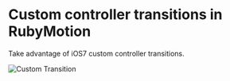 Custom controller transitions in RubyMotion
===================

Take advantage of iOS7 custom controller transitions.

![Custom Transition](https://iconoclastweb.s3.amazonaws.com/2014/custom_controller_transitions/transitions.gif)
